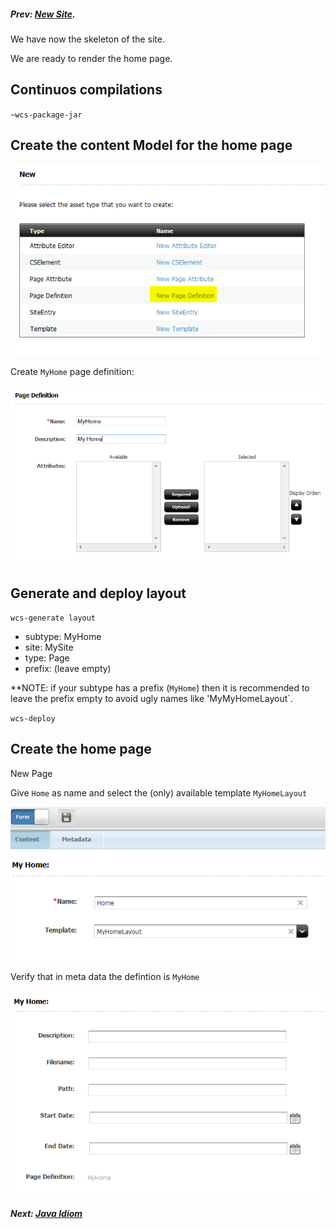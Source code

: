 ##### Prev:  [New Site](NewSite.md).

We have now the skeleton of the site.

We are ready to render the home page.

## Continuos compilations

``~wcs-package-jar``


## Create the content Model for the home page

![New Page Definition](../img/snap1821.png)

Create `MyHome` page definition: 

![My Home](../img/snap6106.png)

## Generate and deploy layout

`wcs-generate layout`

- subtype: MyHome
- site: MySite
- type: Page
- prefix: (leave empty)

**NOTE: if your subtype has a prefix (``MyHome``) then it is recommended to leave  the prefix empty to avoid ugly names like 'MyMyHomeLayout`.

`wcs-deploy`


##  Create the home page

New Page

Give `Home` as name and select the (only) available template `MyHomeLayout`

![New Layout](../img/snap6677.png)

Verify that in meta data the defintion is `MyHome`

![Page Definition is MyHome](../img/snap5365.png)

##### Next: [Java Idiom](JavaIdiom.md)







